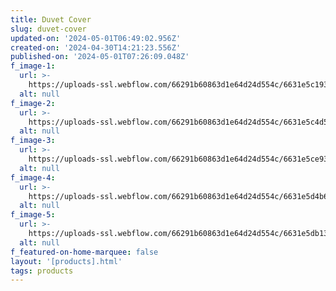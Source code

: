 ```yaml
---
title: Duvet Cover
slug: duvet-cover
updated-on: '2024-05-01T06:49:02.956Z'
created-on: '2024-04-30T14:21:23.556Z'
published-on: '2024-05-01T07:26:09.048Z'
f_image-1:
  url: >-
    https://uploads-ssl.webflow.com/66291b60863d1e64d24d554c/6631e5c19394b09c7f2d8d72_sh0009660_1.webp
  alt: null
f_image-2:
  url: >-
    https://uploads-ssl.webflow.com/66291b60863d1e64d24d554c/6631e5c4d56894889236dc00_e979261e66ae232407632ede86403953.jpg
  alt: null
f_image-3:
  url: >-
    https://uploads-ssl.webflow.com/66291b60863d1e64d24d554c/6631e5ce9394b09c7f2d9579_81QF0RHosBL.jpg
  alt: null
f_image-4:
  url: >-
    https://uploads-ssl.webflow.com/66291b60863d1e64d24d554c/6631e5d4b64cf31496ab0351_65f0178b65e32e49345684b0-california-design-den-white-duvet-cover.jpg
  alt: null
f_image-5:
  url: >-
    https://uploads-ssl.webflow.com/66291b60863d1e64d24d554c/6631e5db1302742f3a566a81_livpure-sleep-bed-linen-premium-cotton-comforter-duvet-cover-34509660749977.webp
  alt: null
f_featured-on-home-marquee: false
layout: '[products].html'
tags: products
---
```



